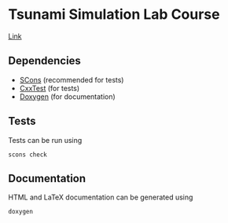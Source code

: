 # Tsunami Simulation Lab Course

[Link](http://www5.in.tum.de/wiki/index.php/Bachelor-Praktikum:_Tsunami-Simulation_-_Summer_13)

## Dependencies

* [SCons](http://www.scons.org) (recommended for tests)
* [CxxTest](http://cxxtest.com) (for tests)
* [Doxygen](http://doxygen.org) (for documentation)

## Tests

Tests can be run using

    scons check

## Documentation

HTML and LaTeX documentation can be generated using
    
    doxygen
    

